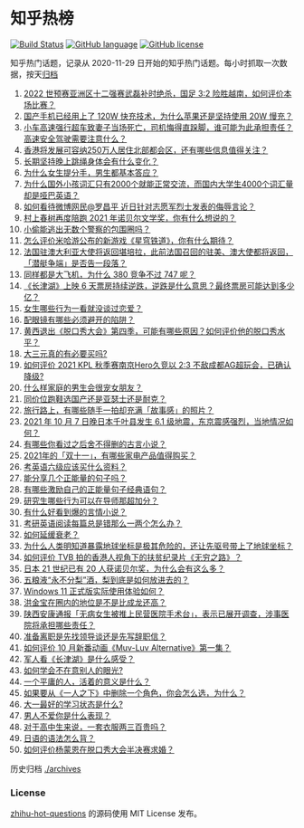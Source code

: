 # 知乎热榜
[![Build Status](https://github.com/ToWeLong/zhihu-hot-questions/workflows/CI/badge.svg)](https://github.com/ToWeLong/zhihu-hot-questions/actions)
[![GitHub language](https://img.shields.io/badge/language-golang-orange.svg)](https://golang.org/)
[![GitHub license](https://img.shields.io/github/license/ToWeLong/zhihu-hot-questions)](https://github.com/ToWeLong/zhihu-hot-questions/blob/main/LICENSE)

知乎热门话题，记录从 2020-11-29 日开始的知乎热门话题。每小时抓取一次数据，按天[归档](./archives)

<!-- BEGIN -->

1. [2022 世预赛亚洲区十二强赛武磊补时绝杀，国足 3:2 险胜越南，如何评价本场比赛？](https://www.zhihu.com/question/491016145)
1. [国产手机已经用上了 120W 快充技术，为什么苹果还是坚持使用 20W 慢充？](https://www.zhihu.com/question/486796016)
1. [小车高速强行超车致妻子当场死亡，司机悔得直跺脚，谁可能为此承担责任？高速安全驾驶需要注意什么？](https://www.zhihu.com/question/491054094)
1. [香港将发展可容纳250万人居住北部都会区，还有哪些信息值得关注？](https://www.zhihu.com/question/490865267)
1. [长期坚持晚上跳绳身体会有什么变化？](https://www.zhihu.com/question/434554470)
1. [为什么女生提分手，男生都基本答应？](https://www.zhihu.com/question/335505500)
1. [为什么国外小孩词汇只有2000个就能正常交流，而国内大学生4000个词汇量却是哑巴英语？](https://www.zhihu.com/question/377998055)
1. [如何看待微博网民@罗昌平 近日针对志愿军烈士发表的侮辱言论？](https://www.zhihu.com/question/491084605)
1. [村上春树再度陪跑 2021 年诺贝尔文学奖，你有什么想说的？](https://www.zhihu.com/question/491060908)
1. [小偷能逃出无数个警察的包围圈吗？](https://www.zhihu.com/question/490047418)
1. [怎么评价米哈游公布的新游戏《星穹铁道》，你有什么期待？](https://www.zhihu.com/question/490783057)
1. [法国驻澳大利亚大使将返回堪培拉，此前法国召回的驻美、澳大使都将返回，「潜艇争端」是否告一段落？](https://www.zhihu.com/question/490975692)
1. [同样都是大飞机，为什么 380 竞争不过 747 呢？](https://www.zhihu.com/question/488937165)
1. [《长津湖》上映 6 天票房持续逆跌，逆跌是什么意思？最终票房可能达到多少亿？](https://www.zhihu.com/question/490818715)
1. [女生哪些行为一看就没谈过恋爱？](https://www.zhihu.com/question/274051741)
1. [配眼镜有哪些必须避开的陷阱？](https://www.zhihu.com/question/20123451)
1. [黄西退出《脱口秀大会》第四季，可能有哪些原因？如何评价他的脱口秀水平？](https://www.zhihu.com/question/485374020)
1. [大三元真的有必要买吗?](https://www.zhihu.com/question/490808357)
1. [如何评价 2021 KPL 秋季赛南京Hero久竞以 2:3 不敌成都AG超玩会，已确认降级?](https://www.zhihu.com/question/491022204)
1. [什么样家庭的男生会很宠女朋友？](https://www.zhihu.com/question/313152078)
1. [同价位跑鞋选国产还是亚瑟士还是耐克？](https://www.zhihu.com/question/291770905)
1. [旅行路上，有哪些随手一拍却充满「故事感」的照片？](https://www.zhihu.com/question/486525675)
1. [2021 年 10 月 7 日晚日本千叶县发生 6.1 级地震，东京震感强烈，当地情况如何？](https://www.zhihu.com/question/491082299)
1. [有哪些你看过之后舍不得删的古言小说？](https://www.zhihu.com/question/39581101)
1. [2021年的「双十一」，有哪些家电产品值得购买？](https://www.zhihu.com/question/489411149)
1. [考英语六级应该买什么资料？](https://www.zhihu.com/question/344969598)
1. [能分享几个正能量的句子吗？](https://www.zhihu.com/question/472891250)
1. [有哪些激励自己的正能量句子经典语句？](https://www.zhihu.com/question/485471479)
1. [研究生哪些行为可以在导师那超加分？](https://www.zhihu.com/question/443960725)
1. [有什么好看到爆的言情小说？](https://www.zhihu.com/question/481073236)
1. [考研英语阅读每篇总是错那么一两个怎么办？](https://www.zhihu.com/question/387056133)
1. [如何延缓衰老？](https://www.zhihu.com/question/20806377)
1. [为什么人类明知道暴露地球坐标是极其危险的，还让先驱号带上了地球坐标？](https://www.zhihu.com/question/486346249)
1. [如何评价 TVB 拍的香港人视角下的扶贫纪录片《无穷之路》？](https://www.zhihu.com/question/487385061)
1. [日本 21 世纪已有 20 人获诺贝尔奖，为什么会有这么多？](https://www.zhihu.com/question/490750303)
1. [五粮液“永不分梨”酒，梨到底是如何放进去的？](https://www.zhihu.com/question/485979041)
1. [Windows 11 正式版实际使用体验如何？](https://www.zhihu.com/question/488083029)
1. [洪金宝在圈内的地位是不是比成龙还高？](https://www.zhihu.com/question/65917951)
1. [陕西安康通报「无病女生被推上民营医院手术台」，表示已展开调查，涉事医院将承担哪些责任？](https://www.zhihu.com/question/490984433)
1. [准备离职是先找领导谈还是先写辞职信？](https://www.zhihu.com/question/489303548)
1. [如何评价 10 月新番动画《Muv-Luv Alternative》第一集？](https://www.zhihu.com/question/489938057)
1. [军人看《长津湖》是什么感受？](https://www.zhihu.com/question/489919279)
1. [如何学会不在意别人的眼光?](https://www.zhihu.com/question/490653665)
1. [一个平庸的人，活着的意义是什么？](https://www.zhihu.com/question/436020711)
1. [如果要从《一人之下》中删除一个角色，你会怎么选，为什么？](https://www.zhihu.com/question/488563662)
1. [大一最好的学习状态是什么?](https://www.zhihu.com/question/436598583)
1. [男人不爱你是什么表现？](https://www.zhihu.com/question/327758816)
1. [对于高中生来说，一套衣服两三百贵吗？](https://www.zhihu.com/question/490588253)
1. [日语的语法怎么背？](https://www.zhihu.com/question/352141891)
1. [如何评价杨蒙恩在脱口秀大会半决赛求婚？](https://www.zhihu.com/question/490937022)

<!-- END -->

历史归档 [./archives](./archives)


### License
[zhihu-hot-questions](https://github.com/towelong/zhihu-hot-questions) 的源码使用 MIT License 发布。